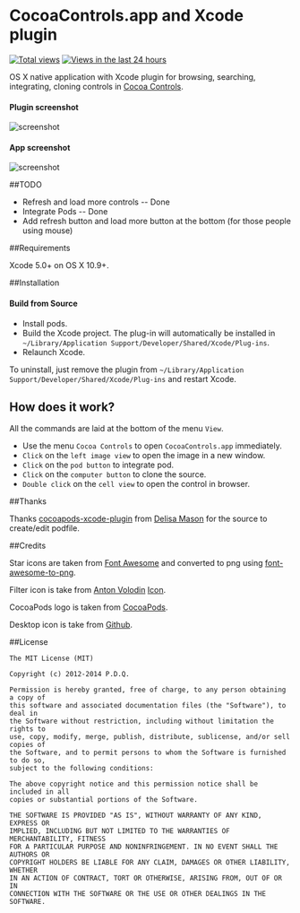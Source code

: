 CocoaControls.app and Xcode plugin
===================
[![Total views](https://sourcegraph.com/api/repos/github.com/yeahdongcn/RSImageOptimPlugin/counters/views.png)](https://sourcegraph.com/github.com/yeahdongcn/RSImageOptimPlugin)
[![Views in the last 24 hours](https://sourcegraph.com/api/repos/github.com/yeahdongcn/RSImageOptimPlugin/counters/views-24h.png)](https://sourcegraph.com/github.com/yeahdongcn/RSImageOptimPlugin)

OS X native application with Xcode plugin for browsing, searching, integrating, cloning controls in [Cocoa Controls](http://cocoacontrols.com/). 

#### Plugin screenshot
![screenshot](https://raw.githubusercontent.com/yeahdongcn/CocoaControlsPlugin/master/plugin_screenshot.png)

#### App screenshot
![screenshot](https://raw.githubusercontent.com/yeahdongcn/CocoaControlsPlugin/master/app_screenshot.png)


##TODO
* Refresh and load more controls -- Done
* Integrate Pods -- Done
* Add refresh button and load more button at the bottom (for those people using mouse)

##Requirements

Xcode 5.0+ on OS X 10.9+.

##Installation

#### Build from Source

* Install pods.
* Build the Xcode project. The plug-in will automatically be installed in `~/Library/Application Support/Developer/Shared/Xcode/Plug-ins`. 
* Relaunch Xcode.

To uninstall, just remove the plugin from `~/Library/Application Support/Developer/Shared/Xcode/Plug-ins` and restart Xcode.

## How does it work?

All the commands are laid at the bottom of the menu `View`.

* Use the menu `Cocoa Controls` to open `CocoaControls.app` immediately.
* `Click` on the `left image view` to open the image in a new window.
* `Click` on the `pod button` to integrate pod.
* `Click` on the `computer button` to clone the source.
* `Double click` on the `cell view` to open the control in browser.

##Thanks

Thanks [cocoapods-xcode-plugin](https://github.com/kattrali/cocoapods-xcode-plugin) from [Delisa Mason](https://github.com/kattrali) for the source to create/edit podfile.

##Credits

Star icons are taken from [Font Awesome](http://fontawesome.io/) and converted to png using [font-awesome-to-png](https://github.com/odyniec/font-awesome-to-png).

Filter icon is take from [Anton Volodin](https://dribbble.com/cuzmich) [Icon](https://dribbble.com/shots/444019-Icons?list=users&offset=0).

CocoaPods logo is taken from [CocoaPods](http://cocoapods.org/).

Desktop icon is take from [Github](https://github.com).

##License

    The MIT License (MIT)

    Copyright (c) 2012-2014 P.D.Q.

    Permission is hereby granted, free of charge, to any person obtaining a copy of
    this software and associated documentation files (the "Software"), to deal in
    the Software without restriction, including without limitation the rights to
    use, copy, modify, merge, publish, distribute, sublicense, and/or sell copies of
    the Software, and to permit persons to whom the Software is furnished to do so,
    subject to the following conditions:

    The above copyright notice and this permission notice shall be included in all
    copies or substantial portions of the Software.

    THE SOFTWARE IS PROVIDED "AS IS", WITHOUT WARRANTY OF ANY KIND, EXPRESS OR
    IMPLIED, INCLUDING BUT NOT LIMITED TO THE WARRANTIES OF MERCHANTABILITY, FITNESS
    FOR A PARTICULAR PURPOSE AND NONINFRINGEMENT. IN NO EVENT SHALL THE AUTHORS OR
    COPYRIGHT HOLDERS BE LIABLE FOR ANY CLAIM, DAMAGES OR OTHER LIABILITY, WHETHER
    IN AN ACTION OF CONTRACT, TORT OR OTHERWISE, ARISING FROM, OUT OF OR IN
    CONNECTION WITH THE SOFTWARE OR THE USE OR OTHER DEALINGS IN THE SOFTWARE.

